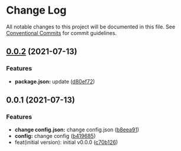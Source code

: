 # Change Log

All notable changes to this project will be documented in this file.
See [Conventional Commits](https://conventionalcommits.org) for commit guidelines.

## [0.0.2](https://github.com/maxlxq/dan-react-native/compare/@dan-react-native/icons@0.0.1...@dan-react-native/icons@0.0.2) (2021-07-13)


### Features

* **package.json:** update ([d80ef72](https://github.com/maxlxq/dan-react-native/commit/d80ef7201b315d290b07f0ad28dfa65700f08486))





## 0.0.1 (2021-07-13)


### Features

* **change config.json:** change config.json ([b8eea91](https://github.com/maxlxq/dan-react-native/commit/b8eea916c561e6fb03c80f2b5b3c04d8eeadbb3f))
* **config:** change config ([b419685](https://github.com/maxlxq/dan-react-native/commit/b419685467976f59df5e6bbf5f27d4cb3a8c2c54))
* feat(initial version): initial v0.0.0 ([c70b126](https://github.com/maxlxq/dan-react-native/commit/c70b126d1ef765ea76dd417c050a6656a83a4979))

